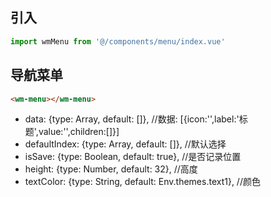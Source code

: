 ## 引入
```javascript
import wmMenu from '@/components/menu/index.vue'
```

## 导航菜单
```html
<wm-menu></wm-menu>
```
- data: {type: Array, default: []},                     //数据: [{icon:'',label:'标题',value:'',children:[]}]
- defaultIndex: {type: Array, default: []},             //默认选择
- isSave: {type: Boolean, default: true},               //是否记录位置
- height: {type: Number, default: 32},                  //高度
- textColor: {type: String, default: Env.themes.text1}, //颜色

